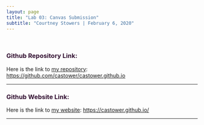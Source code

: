 ```yaml
---
layout: page
title: "Lab 03: Canvas Submission"
subtitle: "Courtney Stowers | February 6, 2020"
---
```


<br>

<div class="formatting" markdown="1">

<h3 markdown="1"> Github Repository Link: </h3>

Here is the link to [my repository](https://github.com/castower/castower.github.io): https://github.com/castower/castower.github.io

---

<h3 markdown="1"> Github Website Link: </h3>

Here is the link to [my website](https://castower.github.io/): https://castower.github.io/

---

</div>

<style>

.formatting h3{
color: #331132;
}

.link { color: #ff5e6c; 
}

</style>
